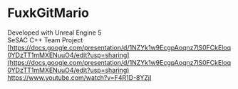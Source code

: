 # FuxkGitMario

Developed with Unreal Engine 5 <br>
SeSAC C++ Team Project <br>
[https://docs.google.com/presentation/d/1NZYk1w9EcgpAoqnz7lS0FCkEloq0YDzTT1mMXENuuO4/edit?usp=sharing](https://docs.google.com/presentation/d/1NZYk1w9EcgpAoqnz7lS0FCkEloq0YDzTT1mMXENuuO4/edit?usp=sharing)
<br>
https://www.youtube.com/watch?v=F4R1D-8YZjI
